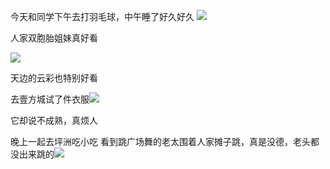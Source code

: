 今天和同学下午去打羽毛球，中午睡了好久好久
![](http://upload-images.jianshu.io/upload_images/6904315-1280d1bc38cd7c00.jpg?imageMogr2/auto-orient/strip%7CimageView2/2/w/1080/q/50)

人家双胞胎姐妹真好看

![](http://upload-images.jianshu.io/upload_images/6904315-19ceea026001f0a0.jpg?imageMogr2/auto-orient/strip%7CimageView2/2/w/1080/q/50)

天边的云彩也特别好看

去壹方城试了件衣服![](http://upload-images.jianshu.io/upload_images/6904315-8a8ccfefdc5d9da2.jpg?imageMogr2/auto-orient/strip%7CimageView2/2/w/1080/q/50)

它却说不成熟，真烦人

晚上一起去坪洲吃小吃
看到跳广场舞的老太围着人家摊子跳，真是没德，老头都没出来跳的![](http://upload-images.jianshu.io/upload_images/6904315-a2182e6369784d75.jpg?imageMogr2/auto-orient/strip%7CimageView2/2/w/1080/q/50)
